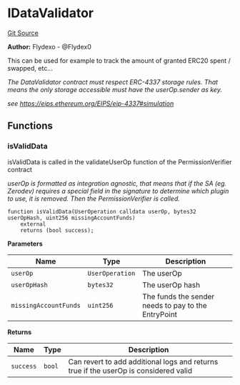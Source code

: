 # IDataValidator
[Git Source](https://github.com/permissivelabs/core/blob/6a9a97fdcc83bd3f41e6b78ff8acd4353d9d4655/src/interfaces/IDataValidator.sol)

**Author:**
Flydexo - @Flydex0

This can be used for example to track the amount of granted ERC20 spent / swapped, etc...

*The DataValidator contract must respect ERC-4337 storage rules. That means the only storage accessible must have the userOp.sender as key.*

*see https://eips.ethereum.org/EIPS/eip-4337#simulation*


## Functions
### isValidData

isValidData is called in the validateUserOp function of the PermissionVerifier contract

*userOp is formatted as integration agnostic, that means that if the SA (eg. Zerodev) requires a special field in the signature to determine which plugin to use, it is removed. Then the PermissionVerifier is called.*


```solidity
function isValidData(UserOperation calldata userOp, bytes32 userOpHash, uint256 missingAccountFunds)
    external
    returns (bool success);
```
**Parameters**

|Name|Type|Description|
|----|----|-----------|
|`userOp`|`UserOperation`|The userOp|
|`userOpHash`|`bytes32`|The userOp hash|
|`missingAccountFunds`|`uint256`|The funds the sender needs to pay to the EntryPoint|

**Returns**

|Name|Type|Description|
|----|----|-----------|
|`success`|`bool`|Can revert to add additional logs and returns true if the userOp is considered valid|


